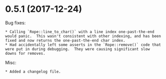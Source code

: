 # 0.5.1 (2017-12-24)

Bug fixes:

    * Calling `Rope::line_to_char()` with a line index one-past-the-end would panic.  This wasn't consistent with other indexing, and has been fixed and now returns the one-past-the-end char index.
    * Had accidentally left some asserts in the `Rope::remove()` code that were put in during debugging.  They were causing significant slow downs for removes.

Misc:

    * Added a changelog file.
